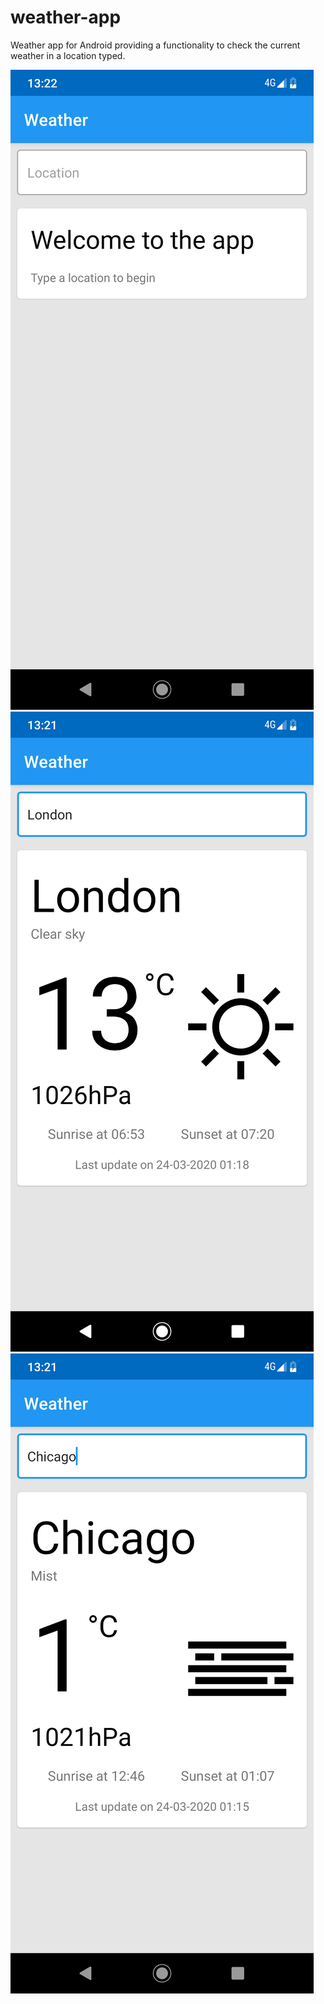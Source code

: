 # weather-app
Weather app for Android providing a functionality to check the current weather in a location typed.

![screenshot-welcome](screenshots/screenshot-welcome.png)
![screenshot-london](screenshots/screenshot-london.png)
![screenshot-chicago](screenshots/screenshot-chicago.png)
